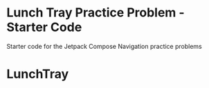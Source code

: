 Lunch Tray Practice Problem - Starter Code
==================================

Starter code for the Jetpack Compose Navigation practice problems
# LunchTray
